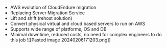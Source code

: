 - AWS evolution of CloudEndure migration 
- Replacing Server Migration Service 
- Lift and shift (rehost solution)
- Convert physical virtual and cloud based servers to run on AWS 
- Supports wide range of platforms, OS and DB 
- Minimal downtime, reduced costs, no need for complex engineers to do this job
![[Pasted image 20240206171203.png]]